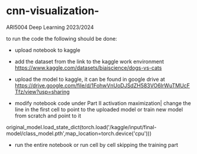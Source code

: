 # cnn-visualization-
ARI5004  Deep Learning 2023/2024

to run the code the following should be done:
- upload notebook to kaggle
- add the dataset from the link to the kaggle work environment  
https://www.kaggle.com/datasets/biaiscience/dogs-vs-cats
- upload the model to kaggle, it can be found in google drive  at https://drive.google.com/file/d/1FohwVnUoDJSdZH583VO6IrWuTMUcFTfz/view?usp=sharing

- modify notebook code under  Part II activation maximization| 
change the line in the first cell to point to the uploaded model or train new model from scratch and point to it

original_model.load_state_dict(torch.load('/kaggle/input/final-model/class_model.pth',map_location=torch.device('cpu')))

- run the entire notebook or run cell by cell skipping the training part
